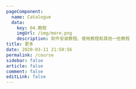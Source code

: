 ```yaml
---
pageComponent: 
  name: Catalogue
  data: 
    key: 04.教程
    imgUrl: /img/more.png
    description: 软件安装教程、使用教程和其他一些教程
title: 更多
date: 2020-03-11 21:50:56
permalink: /course
sidebar: false
article: false
comment: false
editLink: false
---
```

